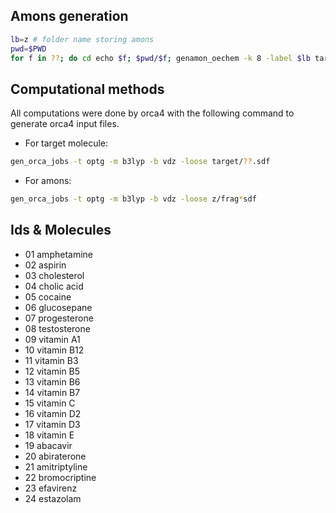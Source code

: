 
## Amons generation
```bash
lb=z # folder name storing amons
pwd=$PWD
for f in ??; do cd echo $f; $pwd/$f; genamon_oechem -k 8 -label $lb target/*.sdf >out-${lb}; done
```

## Computational methods

All computations were done by orca4 with the following command to generate orca4 input files.

  - For target molecule:
```bash
gen_orca_jobs -t optg -m b3lyp -b vdz -loose target/??.sdf
```

  - For amons:
```bash
gen_orca_jobs -t optg -m b3lyp -b vdz -loose z/frag*sdf
```


## Ids & Molecules

- 01  amphetamine
- 02  aspirin
- 03  cholesterol
- 04  cholic acid
- 05  cocaine
- 06  glucosepane
- 07  progesterone
- 08  testosterone
- 09  vitamin A1
- 10  vitamin B12
- 11  vitamin B3
- 12  vitamin B5
- 13  vitamin B6
- 14  vitamin B7
- 15  vitamin C
- 16  vitamin D2
- 17  vitamin D3
- 18  vitamin E
- 19  abacavir
- 20  abiraterone
- 21  amitriptyline
- 22  bromocriptine
- 23  efavirenz
- 24  estazolam

